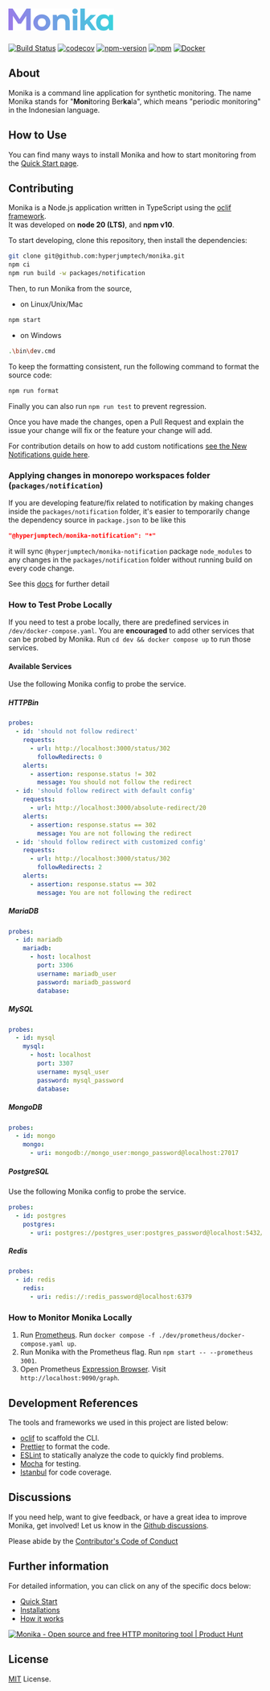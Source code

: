 # ![Monika Logo](https://raw.githubusercontent.com/hyperjumptech/monika/main/docs/public/monika.svg)

[![Build Status](https://github.com/hyperjumptech/monika/workflows/Node.js%20CI/badge.svg?event=push&branch=main)](https://github.com/hyperjumptech/monika/actions) [![codecov](https://codecov.io/gh/hyperjumptech/monika/branch/main/graph/badge.svg?token=O3WVT7DP6F)](https://codecov.io/gh/hyperjumptech/monika) [![npm-version](https://img.shields.io/npm/v/@hyperjumptech/monika)](https://www.npmjs.com/package/@hyperjumptech/monika) [![npm](https://img.shields.io/npm/dt/@hyperjumptech/monika?label=NPM%20Downloads)](https://www.npmjs.com/package/@hyperjumptech/monika) [![Docker](https://img.shields.io/docker/pulls/hyperjump/monika)](https://hub.docker.com/r/hyperjump/monika)

## About

Monika is a command line application for synthetic monitoring. The name Monika stands for "**Moni**toring Ber**ka**la", which means "periodic monitoring" in the Indonesian language.

## How to Use

You can find many ways to install Monika and how to start monitoring from the [Quick Start page](https://monika.hyperjump.tech/quick-start).

## Contributing

Monika is a Node.js application written in TypeScript using the [oclif framework](https://oclif.io/).  
It was developed on **node 20 (LTS)**, and **npm v10**.

To start developing, clone this repository, then install the dependencies:

```bash
git clone git@github.com:hyperjumptech/monika.git
npm ci
npm run build -w packages/notification
```

Then, to run Monika from the source,

- on Linux/Unix/Mac

```bash
npm start
```

- on Windows

```bash
.\bin\dev.cmd
```

To keep the formatting consistent, run the following command to format the source code:

```bash
npm run format
```

Finally you can also run `npm run test` to prevent regression.

Once you have made the changes, open a Pull Request and explain the issue your change will fix or the feature your change will add.

For contribution details on how to add custom notifications [see the New Notifications guide here](https://monika.hyperjump.tech/guides/new-notifications).

### Applying changes in monorepo workspaces folder (`packages/notification`)

If you are developing feature/fix related to notification by making changes inside the `packages/notification` folder, it's easier to temporarily change the dependency source in `package.json` to be like this

```json
"@hyperjumptech/monika-notification": "*"
```

it will sync `@hyperjumptech/monika-notification` package `node_modules` to any changes in the `packages/notification` folder without running build on every code change.

See this [docs](https://turbo.build/repo/docs/handbook/workspaces#workspaces-which-depend-on-each-other) for further detail

### How to Test Probe Locally

If you need to test a probe locally, there are predefined services in `/dev/docker-compose.yaml`. You are **encouraged** to add other services that can be probed by Monika. Run `cd dev && docker compose up` to run those services.

#### Available Services

Use the following Monika config to probe the service.

##### HTTPBin

```yaml
probes:
  - id: 'should not follow redirect'
    requests:
      - url: http://localhost:3000/status/302
        followRedirects: 0
    alerts:
      - assertion: response.status != 302
        message: You should not follow the redirect
  - id: 'should follow redirect with default config'
    requests:
      - url: http://localhost:3000/absolute-redirect/20
    alerts:
      - assertion: response.status == 302
        message: You are not following the redirect
  - id: 'should follow redirect with customized config'
    requests:
      - url: http://localhost:3000/status/302
        followRedirects: 2
    alerts:
      - assertion: response.status == 302
        message: You are not following the redirect
```

##### MariaDB

```yaml
probes:
  - id: mariadb
    mariadb:
      - host: localhost
        port: 3306
        username: mariadb_user
        password: mariadb_password
        database:
```

##### MySQL

```yaml
probes:
  - id: mysql
    mysql:
      - host: localhost
        port: 3307
        username: mysql_user
        password: mysql_password
        database:
```

##### MongoDB

```yaml
probes:
  - id: mongo
    mongo:
      - uri: mongodb://mongo_user:mongo_password@localhost:27017
```

##### PostgreSQL

Use the following Monika config to probe the service.

```yaml
probes:
  - id: postgres
    postgres:
      - uri: postgres://postgres_user:postgres_password@localhost:5432/postgres_db
```

##### Redis

```yaml
probes:
  - id: redis
    redis:
      - uri: redis://:redis_password@localhost:6379
```

### How to Monitor Monika Locally

1. Run [Prometheus](https://prometheus.io/). Run `docker compose -f ./dev/prometheus/docker-compose.yaml up`.
2. Run Monika with the Prometheus flag. Run `npm start -- --prometheus 3001`.
3. Open Prometheus [Expression Browser](https://prometheus.io/docs/visualization/browser/). Visit `http://localhost:9090/graph`.

## Development References

The tools and frameworks we used in this project are listed below:

- [oclif](https://oclif.io/) to scaffold the CLI.
- [Prettier](https://prettier.io/) to format the code.
- [ESLint](https://eslint.org/) to statically analyze the code to quickly find problems.
- [Mocha](https://mochajs.org/) for testing.
- [Istanbul](https://istanbul.js.org/) for code coverage.

## Discussions

If you need help, want to give feedback, or have a great idea to improve Monika, get involved! Let us know in the [Github discussions](https://github.com/hyperjumptech/monika/discussions).

Please abide by the [Contributor's Code of Conduct](CODE_OF_CONDUCTS.md)

## Further information

For detailed information, you can click on any of the specific docs below:

- [Quick Start](https://hyperjumptech.github.io/monika/quick-start)
- [Installations](https://monika.hyperjump.tech/quick-start#installation)
- [How it works](https://hyperjumptech.github.io/monika/guides/probes)

[![Monika - Open source and free HTTP monitoring tool | Product Hunt](https://api.producthunt.com/widgets/embed-image/v1/featured.svg?post_id=332404&theme=light)](https://www.producthunt.com/posts/monika-2?utm_source=badge-featured&utm_medium=badge&utm_souce=badge-monika-2)

## License

[MIT](./LICENSE.txt) License.

